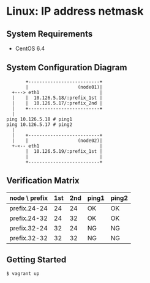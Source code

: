 Linux: IP address netmask
=========================

System Requirements
-------------------

+ CentOS 6.4


System Configuration Diagram
----------------------------

```
       +--------------------------+
       |                  (node01)|
  +---> eth1                      |
  |    |  10.126.5.18/:prefix_1st |
  |    |  10.126.5.17/:prefix_2nd |
  |    +--------------------------+
  |
ping 10.126.5.18 # ping1
ping 10.126.5.17 # ping2
  |
  |    +--------------------------+
  |    |                  (node02)|
  +-<-- eth1                      |
       |  10.126.5.19/:prefix_1st |
       |                          |
       +--------------------------+
```


Verification Matrix
-------------------

| node \ prefix | 1st | 2nd | ping1 | ping2 |
|:--------------|:----|:----|:------|:------|
| prefix.24-24  |  24 |  24 |   OK  |   OK  |
| prefix.24-32  |  24 |  32 |   OK  |   OK  |
| prefix.32-24  |  32 |  24 |   NG  |   NG  |
| prefix.32-32  |  32 |  32 |   NG  |   NG  |


Getting Started
---------------

```
$ vagrant up
```
